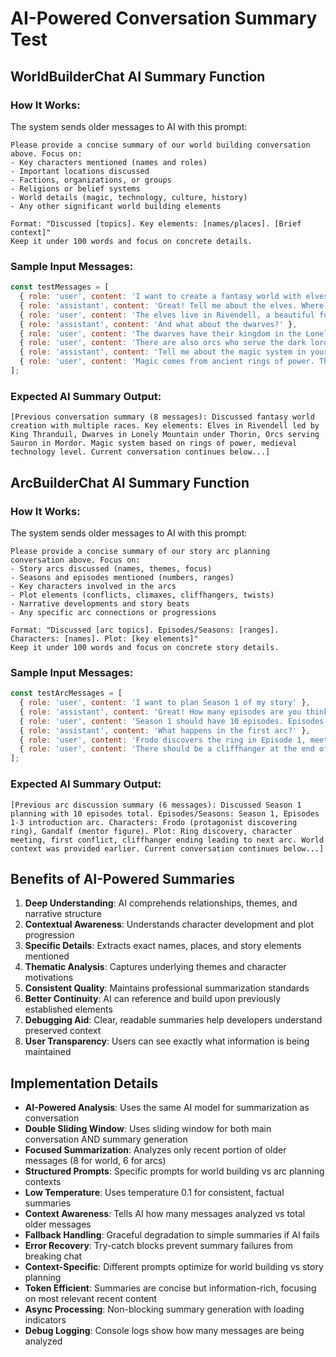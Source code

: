 # AI-Powered Conversation Summary Test

## WorldBuilderChat AI Summary Function

### How It Works:
The system sends older messages to AI with this prompt:
```
Please provide a concise summary of our world building conversation above. Focus on:
- Key characters mentioned (names and roles)  
- Important locations discussed
- Factions, organizations, or groups
- Religions or belief systems
- World details (magic, technology, culture, history)
- Any other significant world building elements

Format: "Discussed [topics]. Key elements: [names/places]. [Brief context]"
Keep it under 100 words and focus on concrete details.
```

### Sample Input Messages:
```javascript
const testMessages = [
  { role: 'user', content: 'I want to create a fantasy world with elves and dwarves' },
  { role: 'assistant', content: 'Great! Tell me about the elves. Where do they live?' },
  { role: 'user', content: 'The elves live in Rivendell, a beautiful forest city. Their king is Thranduil.' },
  { role: 'assistant', content: 'And what about the dwarves?' },
  { role: 'user', content: 'The dwarves have their kingdom in the Lonely Mountain. Thorin is their leader.' },
  { role: 'user', content: 'There are also orcs who serve the dark lord Sauron in Mordor.' },
  { role: 'assistant', content: 'Tell me about the magic system in your world.' },
  { role: 'user', content: 'Magic comes from ancient rings of power. The technology level is medieval.' },
];
```

### Expected AI Summary Output:
```
[Previous conversation summary (8 messages): Discussed fantasy world creation with multiple races. Key elements: Elves in Rivendell led by King Thranduil, Dwarves in Lonely Mountain under Thorin, Orcs serving Sauron in Mordor. Magic system based on rings of power, medieval technology level. Current conversation continues below...]
```

## ArcBuilderChat AI Summary Function

### How It Works:
The system sends older messages to AI with this prompt:
```
Please provide a concise summary of our story arc planning conversation above. Focus on:
- Story arcs discussed (names, themes, focus)
- Seasons and episodes mentioned (numbers, ranges)
- Key characters involved in the arcs
- Plot elements (conflicts, climaxes, cliffhangers, twists)
- Narrative developments and story beats
- Any specific arc connections or progressions

Format: "Discussed [arc topics]. Episodes/Seasons: [ranges]. Characters: [names]. Plot: [key elements]"
Keep it under 100 words and focus on concrete story details.
```

### Sample Input Messages:
```javascript
const testArcMessages = [
  { role: 'user', content: 'I want to plan Season 1 of my story' },
  { role: 'assistant', content: 'Great! How many episodes are you thinking?' },
  { role: 'user', content: 'Season 1 should have 10 episodes. Episodes 1-3 will be the introduction arc.' },
  { role: 'assistant', content: 'What happens in the first arc?' },
  { role: 'user', content: 'Frodo discovers the ring in Episode 1, meets Gandalf in Episode 2, and faces his first conflict in Episode 3.' },
  { role: 'user', content: 'There should be a cliffhanger at the end of Episode 3 that leads into the next arc.' },
];
```

### Expected AI Summary Output:
```
[Previous arc discussion summary (6 messages): Discussed Season 1 planning with 10 episodes total. Episodes/Seasons: Season 1, Episodes 1-3 introduction arc. Characters: Frodo (protagonist discovering ring), Gandalf (mentor figure). Plot: Ring discovery, character meeting, first conflict, cliffhanger ending leading to next arc. World context was provided earlier. Current conversation continues below...]
```

## Benefits of AI-Powered Summaries

1. **Deep Understanding**: AI comprehends relationships, themes, and narrative structure
2. **Contextual Awareness**: Understands character development and plot progression
3. **Specific Details**: Extracts exact names, places, and story elements mentioned
4. **Thematic Analysis**: Captures underlying themes and character motivations
5. **Consistent Quality**: Maintains professional summarization standards
6. **Better Continuity**: AI can reference and build upon previously established elements
7. **Debugging Aid**: Clear, readable summaries help developers understand preserved context
8. **User Transparency**: Users can see exactly what information is being maintained

## Implementation Details

- **AI-Powered Analysis**: Uses the same AI model for summarization as conversation
- **Double Sliding Window**: Uses sliding window for both main conversation AND summary generation
- **Focused Summarization**: Analyzes only recent portion of older messages (8 for world, 6 for arcs)
- **Structured Prompts**: Specific prompts for world building vs arc planning contexts
- **Low Temperature**: Uses temperature 0.1 for consistent, factual summaries
- **Context Awareness**: Tells AI how many messages analyzed vs total older messages
- **Fallback Handling**: Graceful degradation to simple summaries if AI fails
- **Error Recovery**: Try-catch blocks prevent summary failures from breaking chat
- **Context-Specific**: Different prompts optimize for world building vs story planning
- **Token Efficient**: Summaries are concise but information-rich, focusing on most relevant recent content
- **Async Processing**: Non-blocking summary generation with loading indicators
- **Debug Logging**: Console logs show how many messages are being analyzed